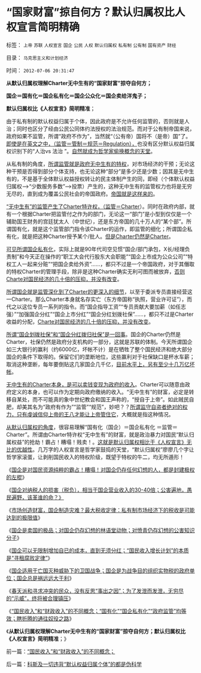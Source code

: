 # “国家财富”掠自何方？默认归属权比人权宣言简明精确

标签： `上帝` `苏联` `人权宣言` `国企` `公民` `人权` `默认归属权` `私有制` `公有制` `国有资产` `财经` 

目录： `马克思主义和计划经济`

时间： `2012-07-06 20:31:47`

**从默认归属权理解Charter无中生有的“国家财富”掠夺自何方；**

**国企＝国有化＝国企私有化＝国企公众化＝国企卖给洋鬼子；**

**默认归属权比《人权宣言》简明精准**；

由于私有制的默认权益归属于个体，因此政府是不允许任何监管的，否则就是人治；同时也区分了经由公民公同体约法授权的法治规范。而对于公有制帝国来说，政府如果不监管，所谓“政府不作为”，当然就“（公有帝）国将不（是帝）国”了。[即使是在英文之中，（监管＝管制＝规范＝Regulation），](../../../2011/6/21/国民性本善，监管欲望就是邪恶.md)也没有区分默认权益归属权识别下的“人治vs 法治 ”。[自然就成为哲学家偷换概念的天堂](../../../2012/6/19/不革“偷换概念”的命，任何革命都将毫无意义.md)。

从私有制的角度，[所谓监管就是政府无中生有的特权](../../../2011/6/21/Regulation汉译中的民主和专制.md)，对市场经济的干预；无论这种干预是否得到部分个体支持，也无论这种“部分”是多少还是少数；因其是无中生有的，不是基于全体默认权益授权转让的民主体制产生的同，即经（个体默认权益归属权——>“少数服务多数”——>投票）产生的，这种无中生有的监管权力也将是无穷无尽的，直到成为覆盖公民社会的帝国政府。[帝国就是这样来的](../../../2012/6/26/民主社会的政府不代表国家，与朕即国家.md)。

[“无中生有”的监管产生了Charter特许权，（监管＝Charter](../../../2012/3/8/户籍制度和福利是自治本地的公共事业.md)）。同时在政府内部，就有一个根据Charter把监管付之作为的部门，无论这一“部门”是小型到仅仅是一个辅助国王财务的宫廷犹太人（中世纪），还是东方帝国的几十万人的“某个部”。所谓国有化，就是这个监管部门指令该Charter的运作，即监管的细化；所谓国企私有化，就是把这种Charter授予某个/批人。[但是Charter仍然是Charter](../../../2012/3/8/市场经济的自由，计划经济的许可证.md)。

[可见所谓国企私有化](../../../2012/6/2/国企私有化和国企分红的不可行性.md)，实际上就是90年代司空见惯“国企/部门承包，X长/经理负责制”和今天正在操作的“职工大会代行股东大会职能”“国企上市成为公众公司”“特权工人一起来分赃”“把国企卖给外资”……，都只不过是一个帝国政府，对于其僭取的特权Charter的管理手段，除非是这种Charter确实无利可图而被放弃，[否则Charte对国民经济的几十倍的压抑，并没有改变](../../../2012/7/3/国企对祖国的损害，至少相当于国企收入30-50倍.md)。

[所谓国企就是监管深化到了Charter的更深入的细节](../../../2012/7/1/国企不能衡量自身存在的外部成本，更不可能控制社会成本.md)，以至于委派专员直接经营这一Charter。那么Charter本身就名存实亡（东方帝国称“执照，营业许可证”），而代之以这位专员一系列的指令。而“国企指导工资”“专员贡献大要加薪（如任志强）”“加强国企分红”“国企上市分红”“国企分红划拨社保”……，都只不过是Charter收益的分配，[Charte对国民经济的几十倍的压抑，并没有改变](../../../2012/7/2/对国企仍存幻想，都是左棍的封建思想.md)。

[所谓“国企划拨社保”和“国企分红拨归社保”是一回事](../../../2011/9/21/工薪所得税负可能世界第一！计划生育让养老体系崩溃！.md)。国企的Charter仍然是Charter，社保仍然是政府分支机构的一部分，这就是苏联的体制。今天所谓国企如三大银行的赢利（约6000亿，坏帐不计）是在牺牲了整个国民经济和绝大部分国企的条件下取得的。保留它们的垄断地位，这些赢利对于社保缺口是杯水车薪；取消这种垄断，每年要倒贴这几家国企几千亿，[目前水平上，另有至少十几万亿坏帐](../../../2009/11/29/大萧条后凯恩斯主义和“坏帐过剩的危机”.md)。

[无中生有的Charter本身，是可以卖钱变现为政府的收入](../../../2012/3/7/私有制的公共事业是如何实现私有化经营？.md)。Charter可以随意由政府定义的本身，也可以作为定期向政府缴纳的收入。“无中生有”的财富，必定是转移自某处，而不可能真的象中世纪教会和国王声称的，“授自于上帝”。如此贼民自肥，却美其名为“政府有作为”“监管”“规范”，妙吧？？[所谓监守自盗者绝对的权力，只有虔诚信仰上帝的王八才能让上帝管住它](../../../2011/2/8/绝对的真理标准，意味着绝对的权力.md)，大概就是指这种情况。

[从默认归属权的角度](../../../2012/6/16/民主社会最根本的内核不是选举.md)，很容易理解“国有化（国企）＝国企私有化 ＝监管＝Charter”。所谓由Charter特许权“无中生有”的财富，就是政治暴力对国民“默认归属权益”的抢劫！霸占！糟塌！贱卖！。[这就是默认归属权相比于《人权宣言》无比的优越性](../../../2012/7/2/愚昧的《人权宣言》不了解“默认归属权”.md)。几万字的人权宣言是哲学家鼓捣的天堂，“默认归属权”廖廖几个字让哲学家滚蛋，让剥削国民收入的特权阶级，既望于特权的牛二，均无所遁形！

《[国企是对国民资源纯粹的霸占！糟塌！对国企仍存任何幻想的人，都是封建极权的左棍](../../../2012/7/2/愚昧的《人权宣言》不了解“默认归属权”.md)》

《[国企对纳税人的损害（税负），相当于国企营业收入的30-40倍；公害遍地，愚民遍野，该革谁的命？》](../../../2012/7/3/国企对祖国的损害，至少相当于国企收入30-50倍.md)

《[市场创造财富，国企制造灾难？最大税收定律：私有制市场经济下的税收是可能达到的极限值](../../../2012/7/3/市场创造财富，国企制造灾难.md)》

《[国企是卖国的极品；对国企仍存幻想的林语堂动物；对愤青仍存幻想的公害知识分子](../../../2012/7/4/国企是卖国殃民的极品，对愤青仍存幻想的公知.md)》

《[国企可以无限制增加自已的成本，直到无须分红；“国民收入增长计划”的本质是“寻租腐败定律”](../../../2012/7/4/“国民收入倍增计划”本质是“寻租腐败定律”.md)》

《[国企适用于亡国灭种威胁下的卫国战争；国企是为战争目的组织实物税的政府单位；国企总是祸远远大于利](../../../2012/7/4/国企适用于亡国灭种威胁下的卫国战争.md)》

《[春天派和寻求冲突的民众，没有反思“事出之因”；为了发泄而发泄，无穷尽的“示威”，终将被合理镇压](../../../2012/7/6/一百个人九十种哲学，外加十套乌托邦.md)》

《[“国民收入”和“财政收入”的不同概念；“国有化”“国企私有化”“政府监管”均等效；瞎折腾的通往奴役之路](../../../2012/7/6/“国民收入”和“财政收入”的不同概念；.md)》

《**从默认归属权理解Charter无中生有的“国家财富”掠夺自何方；默认归属权比《人权宣言》简明精准**；》



前一篇：[“国民收入”和“财政收入”的不同概念；](../../../2012/7/6/“国民收入”和“财政收入”的不同概念；.md)

后一篇：[科斯及一切违背“默认权益归属个体”的都是伪科学](../../../2012/7/6/科斯及一切违背“默认权益归属个体”的都是伪科学.md)